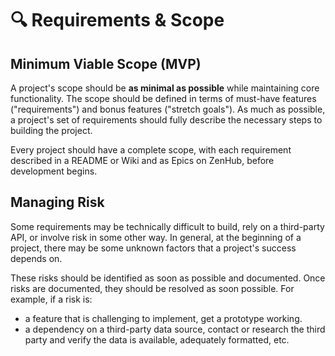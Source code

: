 # 🔍 Requirements & Scope

## Minimum Viable Scope (MVP)

A project's scope should be **as minimal as possible** while maintaining core
functionality. The scope should be defined in terms of must-have features
("requirements") and bonus features ("stretch goals"). As much as possible, a
project's set of requirements should fully describe the necessary steps to
building the project.

Every project should have a complete scope, with each requirement described in
a README or Wiki and as Epics on ZenHub, before development begins. 

## Managing Risk

Some requirements may be technically difficult to build, rely on a third-party
API, or involve risk in some other way. In general, at the beginning of a 
project, there may be some unknown factors that a project's success depends on.

These risks should be identified as soon as possible and documented. Once risks
are documented, they should be resolved as soon possible. For example, if a risk
is:

* a feature that is challenging to implement, get a prototype working.
* a dependency on a third-party data source, contact or research the third party
  and verify the data is available, adequately formatted, etc.

